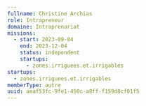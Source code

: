 ```yaml
---
fullname: Christine Archias
role: Intrapreneur
domaine: Intraprenariat
missions:
  - start: 2023-09-04
    end: 2023-12-04
    status: independent
    startups:
      - zones.irriguees.et.irrigables
startups:
  - zones.irriguees.et.irrigables
memberType: autre
uuid: aeaf53fc-9fe1-450c-a8ff-f159d8cf01f5
---
```

